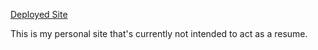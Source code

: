 [Deployed Site](https://katiechurchwell.github.io/personal-site/)

This is my personal site that's currently not intended to act as a resume.
